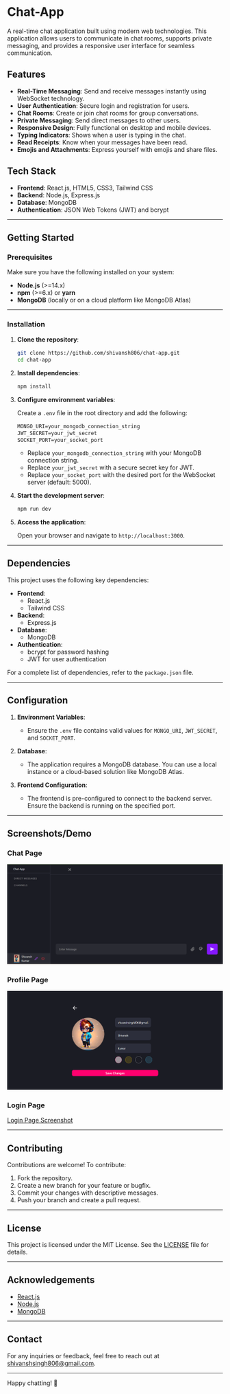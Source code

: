 # Chat-App

A real-time chat application built using modern web technologies. This application allows users to communicate in chat rooms, supports private messaging, and provides a responsive user interface for seamless communication.

## Features

- **Real-Time Messaging**: Send and receive messages instantly using WebSocket technology.
- **User Authentication**: Secure login and registration for users.
- **Chat Rooms**: Create or join chat rooms for group conversations.
- **Private Messaging**: Send direct messages to other users.
- **Responsive Design**: Fully functional on desktop and mobile devices.
- **Typing Indicators**: Shows when a user is typing in the chat.
- **Read Receipts**: Know when your messages have been read.
- **Emojis and Attachments**: Express yourself with emojis and share files.

## Tech Stack

- **Frontend**: React.js, HTML5, CSS3, Tailwind CSS
- **Backend**: Node.js, Express.js
- **Database**: MongoDB
- **Authentication**: JSON Web Tokens (JWT) and bcrypt

---

## Getting Started

### Prerequisites

Make sure you have the following installed on your system:

- **Node.js** (>=14.x)
- **npm** (>=6.x) or **yarn**
- **MongoDB** (locally or on a cloud platform like MongoDB Atlas)

---

### Installation

1. **Clone the repository**:

   ```bash
   git clone https://github.com/shivansh806/chat-app.git
   cd chat-app
   ```

2. **Install dependencies**:

   ```bash
   npm install
   ```

3. **Configure environment variables**:

   Create a `.env` file in the root directory and add the following:

   ```env
   MONGO_URI=your_mongodb_connection_string
   JWT_SECRET=your_jwt_secret
   SOCKET_PORT=your_socket_port
   ```

   - Replace `your_mongodb_connection_string` with your MongoDB connection string.
   - Replace `your_jwt_secret` with a secure secret key for JWT.
   - Replace `your_socket_port` with the desired port for the WebSocket server (default: 5000).

4. **Start the development server**:

   ```bash
   npm run dev
   ```

5. **Access the application**:

   Open your browser and navigate to `http://localhost:3000`.

---

## Dependencies

This project uses the following key dependencies:

- **Frontend**:
  - React.js
  - Tailwind CSS
- **Backend**:
  - Express.js
- **Database**:
  - MongoDB
- **Authentication**:
  - bcrypt for password hashing
  - JWT for user authentication

For a complete list of dependencies, refer to the `package.json` file.

---

## Configuration

1. **Environment Variables**:
   - Ensure the `.env` file contains valid values for `MONGO_URI`, `JWT_SECRET`, and `SOCKET_PORT`.

2. **Database**:
   - The application requires a MongoDB database. You can use a local instance or a cloud-based solution like MongoDB Atlas.

3. **Frontend Configuration**:
   - The frontend is pre-configured to connect to the backend server. Ensure the backend is running on the specified port.

---

## Screenshots/Demo

### Chat Page
![Chat Page Screenshot](https://github.com/shivansh806/chat-app/blob/main/Chat%20Page.png?raw=true)

### Profile Page
![Profile Page Screenshot](https://raw.githubusercontent.com/shivansh806/chat-app/5ef9349d643391f08341c7dd9857684f9a0d2660/Profile%20Page.png)

### Login Page
[Login Page Screenshot]()

---

## Contributing

Contributions are welcome! To contribute:

1. Fork the repository.
2. Create a new branch for your feature or bugfix.
3. Commit your changes with descriptive messages.
4. Push your branch and create a pull request.

---

## License

This project is licensed under the MIT License. See the [LICENSE](LICENSE) file for details.

---

## Acknowledgements

- [React.js](https://reactjs.org/)
- [Node.js](https://nodejs.org/)
- [MongoDB](https://www.mongodb.com/)

---

## Contact

For any inquiries or feedback, feel free to reach out at [shivanshsingh806@gmail.com](mailto:shivanshsingh806@gmail.com).

---
Happy chatting! 🚀
